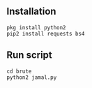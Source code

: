 ## Installation
```
pkg install python2
pip2 install requests bs4
```

## Run script
```
cd brute
python2 jamal.py
